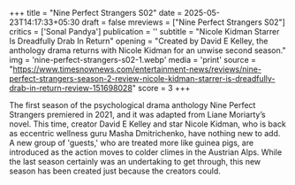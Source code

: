 +++
title = "Nine Perfect Strangers S02"
date = 2025-05-23T14:17:33+05:30
draft = false
mreviews = ["Nine Perfect Strangers S02"]
critics = ['Sonal Pandya']
publication = ''
subtitle = "Nicole Kidman Starrer Is Dreadfully Drab In Return"
opening = "Created by David E Kelley, the anthology drama returns with Nicole Kidman for an unwise second season."
img = 'nine-perfect-strangers-s02-1.webp'
media = 'print'
source = "https://www.timesnownews.com/entertainment-news/reviews/nine-perfect-strangers-season-2-review-nicole-kidman-starrer-is-dreadfully-drab-in-return-review-151698028"
score = 3
+++

The first season of the psychological drama anthology Nine Perfect Strangers premiered in 2021, and it was adapted from Liane Moriarty’s novel. This time, creator David E Kelley and star Nicole Kidman, who is back as eccentric wellness guru Masha Dmitrichenko, have nothing new to add. A new group of 'guests,' who are treated more like guinea pigs, are introduced as the action moves to colder climes in the Austrian Alps. While the last season certainly was an undertaking to get through, this new season has been created just because the creators could.
